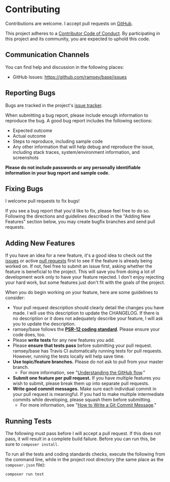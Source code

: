 # Contributing

Contributions are welcome. I accept pull requests on [GitHub][].

This project adheres to a [Contributor Code of Conduct][]. By participating in
this project and its community, you are expected to uphold this code.


## Communication Channels

You can find help and discussion in the following places:

* GitHub Issues: <https://github.com/ramsey/base/issues>


## Reporting Bugs

Bugs are tracked in the project's [issue tracker][issues].

When submitting a bug report, please include enough information to reproduce the
bug. A good bug report includes the following sections:

* Expected outcome
* Actual outcome
* Steps to reproduce, including sample code
* Any other information that will help debug and reproduce the issue, including
  stack traces, system/environment information, and screenshots

**Please do not include passwords or any personally identifiable information in
your bug report and sample code.**


## Fixing Bugs

I welcome pull requests to fix bugs!

If you see a bug report that you'd like to fix, please feel free to do so.
Following the directions and guidelines described in the "Adding New Features"
section below, you may create bugfix branches and send pull requests.


## Adding New Features

If you have an idea for a new feature, it's a good idea to check out the
[issues][] or active [pull requests][] first to see if the feature is already
being worked on. If not, feel free to submit an issue first, asking whether the
feature is beneficial to the project. This will save you from doing a lot of
development work only to have your feature rejected. I don't enjoy rejecting
your hard work, but some features just don't fit with the goals of the project.

When you do begin working on your feature, here are some guidelines to consider:

* Your pull request description should clearly detail the changes you have made.
  I will use this description to update the CHANGELOG. If there is no
  description or it does not adequately describe your feature, I will ask you
  to update the description.
* ramsey/base follows the **[PSR-12 coding standard][psr-12]**. Please
  ensure your code does, too.
* Please **write tests** for any new features you add.
* Please **ensure that tests pass** before submitting your pull request.
  ramsey/base has Travis CI automatically running tests for pull requests.
  However, running the tests locally will help save time.
* **Use topic/feature branches.** Please do not ask to pull from your master
  branch.
  * For more information, see "[Understanding the GitHub flow][gh-flow]."
* **Submit one feature per pull request.** If you have multiple features you
  wish to submit, please break them up into separate pull requests.
* **Write good commit messages.** Make sure each individual commit in your pull
  request is meaningful. If you had to make multiple intermediate commits while
  developing, please squash them before submitting.
  * For more information, see "[How to Write a Git Commit Message][git-commit]."


## Running Tests

The following must pass before I will accept a pull request. If this does not
pass, it will result in a complete build failure. Before you can run this, be
sure to `composer install`.

To run all the tests and coding standards checks, execute the following from the
command line, while in the project root directory (the same place as the
`composer.json` file):

```
composer run test
```


[github]: https://github.com/ramsey/base
[contributor code of conduct]: https://github.com/ramsey/base/blob/master/.github/CODE_OF_CONDUCT.md
[issues]: https://github.com/ramsey/base/issues
[pull requests]: https://github.com/ramsey/base/pulls
[psr-12]: https://github.com/php-fig/fig-standards/blob/master/proposed/extended-coding-style-guide.md
[gh-flow]: https://guides.github.com/introduction/flow/
[git-commit]: https://chris.beams.io/posts/git-commit/
